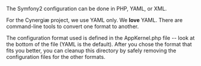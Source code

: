 The Symfony2 configuration can be done in PHP, YAML, or XML.

For the Cynergiæ project, we use YAML only. We **love** YAML.
There are command-line tools to convert one format to another.

The configuration format used is defined in the AppKernel.php file -- look
at the bottom of the file (YAML is the default). After you chose the format
that fits you better, you can cleanup this directory by safely removing the
configuration files for the other formats.
